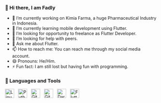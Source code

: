 ### 👋 Hi there, I am Fadly

- 💊 I’m currently working on Kimia Farma, a huge Pharmaceutical Industry in Indonesia.
- 🦋 I’m currently learning mobile development using Flutter.
- 👀 I’m looking for opportunity to freelance as Flutter Developer.
- 🤔 I’m looking for help with peers.
- 💬 Ask me about Flutter.
- 📫 How to reach me: You can reach me through my social media account.
- 😄 Pronouns: He/Him.
- ⚡ Fun fact: I am still lost but having fun with programming.

### 🧰 Languages and Tools

<img align="left" alt="Linux" width="30px" style="padding-right:10px;" src="https://cdn.jsdelivr.net/gh/devicons/devicon/icons/linux/linux-original.svg" />
<img align="left" alt="Python" width="30px" style="padding-right:10px;" src="https://cdn.jsdelivr.net/gh/devicons/devicon/icons/python/python-plain.svg" />
<img align="left" alt="Git" width="30px" style="padding-right:10px;" src="https://cdn.jsdelivr.net/gh/devicons/devicon/icons/git/git-original.svg" />
<img align="left" alt="GitHub" width="30px" style="padding-right:10px;" src="https://cdn.jsdelivr.net/gh/devicons/devicon/icons/github/github-original.svg" />
<img align="left" alt="Dart" width="30px" style="padding-right:10px;" src="https://uxwing.com/wp-content/themes/uxwing/download/brands-and-social-media/dart-programming-language-icon.png" />
<img align="left" alt="Flutter" width="30px" style="padding-right:10px;" src="https://encrypted-tbn0.gstatic.com/images?q=tbn:ANd9GcR8AvCFDIe3LDvivS4AvxO5fxaOZSTozubENA&usqp=CAU" />




